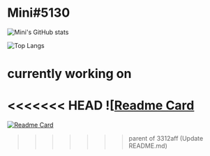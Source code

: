 # Mini#5130
![Mini's GitHub stats](https://github-readme-stats.vercel.app/api?username=youthfulslinky&theme=nord&show_icons=true)

![Top Langs](https://github-readme-stats.vercel.app/api/top-langs/?username=youthfulslinky&theme=nord&layout=compact)

# currently working on 
<<<<<<< HEAD
![[Readme Card](https://github.com/youthfulslinky/AVGB-Public)
=======
[![Readme Card](https://github-readme-stats.vercel.app/api/pin/?username=youthfulslinky&repo=AVGB-Public&theme=nord)](https://github.com/anuraghazra/github-readme-stats)
>>>>>>> parent of 3312aff (Update README.md)
